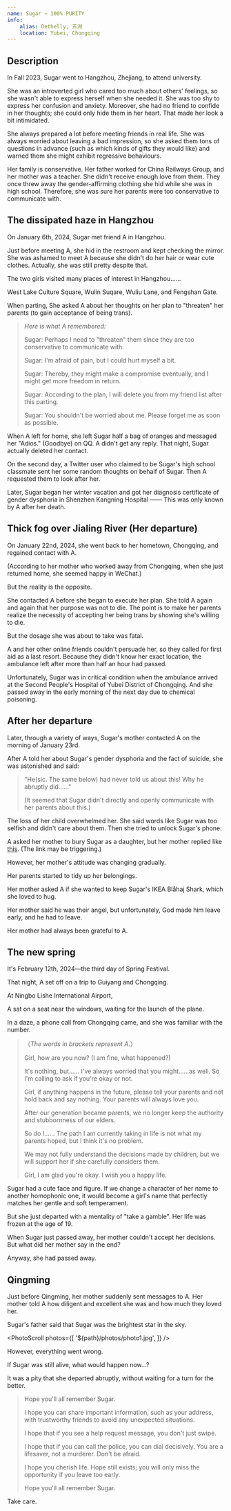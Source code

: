 ```yaml
---
name: Sugar ~ 100% PURITY
info:
    alias: Dethelly, 五洲
    location: Yubei, Chongqing
---
```



## Description

In Fall 2023, Sugar went to Hangzhou, Zhejiang, to attend university.

She was an introverted girl who cared too much about others' feelings, so she wasn't able to express herself when she needed it.
She was too shy to express her confusion and anxiety.
Moreover, she had no friend to confide in her thoughts; she could only hide them in her heart. 
That made her look a bit intimidated.

She always prepared a lot before meeting friends in real life.
She was always worried about leaving a bad impression, so she asked them tons of questions in advance (such as which kinds of gifts they would like) and warned them she might exhibit regressive behaviours.

Her family is conservative.
Her father worked for China Railways Group, and her mother was a teacher.
She didn't receive enough love from them.
They once threw away the gender-affirming clothing she hid while she was in high school.
Therefore, she was sure her parents were too conservative to communicate with.

## The dissipated haze in Hangzhou

On January 6th, 2024, Sugar met friend A in Hangzhou.

Just before meeting A, she hid in the restroom and kept checking the mirror.
She was ashamed to meet A because she didn't do her hair or wear cute clothes.
Actually, she was still pretty despite that.

The two girls visited many places of interest in Hangzhou……

West Lake Culture Square, Wulin Suqare, Wuliu Lane, and Fengshan Gate.

When parting, She asked A about her thoughts on her plan to "threaten" her parents (to gain acceptance of being trans).

> *Here is what A remembered:*
>
> Sugar: Perhaps I need to "threaten" them since they are too conservative to communicate with.
> 
> Sugar: I'm afraid of pain, but I could hurt myself a bit.
> 
> Sugar: Thereby, they might make a compromise eventually, and I might get more freedom in return.
>
> Sugar: According to the plan, I will delete you from my friend list after this parting.
>
> Sugar: You shouldn't be worried about me. Please forget me as soon as possible.

When A left for home, she left Sugar half a bag of oranges and messaged her "Adios." (Goodbye) on QQ.
A didn't get any reply.
That night, Sugar actually deleted her contact.

On the second day, a Twitter user who claimed to be Sugar's high school classmate sent her some random thoughts on behalf of Sugar.
Then A requested them to look after her.

Later, Sugar began her winter vacation and got her diagnosis certificate of gender dysphoria in Shenzhen Kangning Hospital —— This was only known by A after her death.

## Thick fog over Jialing River (Her departure)

On January 22nd, 2024, she went back to her hometown, Chongqing, and regained contact with A.

(According to her mother who worked away from Chongqing, when she just returned home, she seemed happy in WeChat.)

But the reality is the opposite.

She contacted A before she began to execute her plan.
She told A again and again that her purpose was not to die.
The point is to make her parents realize the necessity of accepting her being trans by showing she's willing to die.

But the dosage she was about to take was fatal.

A and her other online friends couldn't persuade her, so they called for first aid as a last resort.
Because they didn't know her exact location, the ambulance left after more than half an hour had passed.

Unfortunately, Sugar was in critical condition when the ambulance arrived at the Second People's Hospital of Yubei District of Chongqing.
And she passed away in the early morning of the next day due to chemical poisoning.

## After her departure

Later, through a variety of ways, Sugar's mother contacted A on the morning of January 23rd.

After A told her about Sugar's gender dysphoria and the fact of suicide, she was astonished and said:

> "He(sic. The same below) had never told us about this! Why he abruptly did……"
>
> (It seemed that Sugar didn't directly and openly communicate with her parents about this.)

The loss of her child overwhelmed her.
She said words like Sugar was too selfish and didn't care about them.
Then she tried to unlock Sugar's phone.

A asked her mother to bury Sugar as a daughter, but her mother replied like [this](https://twitter.com/KiraRettosei/status/1749728762261012752?s=19).
(The link may be triggering.)

However, her mother's attitude was changing gradually.

Her parents started to tidy up her belongings.

Her mother asked A if she wanted to keep Sugar's IKEA Blåhaj Shark, which she loved to hug.

Her mother said he was their angel, but unfortunately, God made him leave early, and he had to leave.

Her mother had always been grateful to A.

## The new spring

It's February 12th, 2024—the third day of Spring Festival.

That night, A set off on a trip to Guiyang and Chongqing.

At Ningbo Lishe International Airport,

A sat on a seat near the windows, waiting for the launch of the plane.

In a daze, a phone call from Chongqing came, and she was familiar with the number.

>（*The words in brackets represent A.*）
>
> Girl, how are you now? (I am fine, what happened?)
>
> It's nothing, but…… I've always worried that you might……as well. So I'm calling to ask if you're okay or not.
> 
> Girl, if anything happens in the future, please tell your parents and not hold back and say nothing. Your parents will always love you.
> 
> After our generation became parents, we no longer keep the authority and stubbornness of our elders.
> 
> So do I…… The path I am currently taking in life is not what my parents hoped, but I think it's no problem.
>
> We may not fully understand the decisions made by children, but we will support her if she carefully considers them.
> 
> Girl, I am glad you're okay. I wish you a happy life.

Sugar had a cute face and figure.
If we change a character of her name to another homophonic one, it would become a girl's name that perfectly matches her gentle and soft temperament.

But she just departed with a mentality of "take a gamble".
Her life was frozen at the age of 19.

When Sugar just passed away, her mother couldn't accept her decisions. But what did her mother say in the end?

Anyway, she had passed away.

## Qingming

<!-- 关于清明的翻译问题，海外有 Ching Ming 之说，此处取现代汉语拼音翻译。对于“清明节”，Festival可以包括清明的踏青部分，但此处基于条目的追思方向，故省去Festival。 -->

Just before Qingming, her mother suddenly sent messages to A.
Her mother told A how diligent and excellent she was and how much they loved her.

Sugar's father said that Sugar was the brightest star in the sky.

<PhotoScroll photos={[
    '${path}/photos/photo1.jpg',
]} />

However, everything went wrong.

If Sugar was still alive, what would happen now...?

It was a pity that she departed abruptly, without waiting for a turn for the better.

> Hope you'll all remember Sugar.
> 
> I hope you can share important information, such as your address, with trustworthy friends to avoid any unexpected situations.
> 
> I hope that if you see a help request message, you don't just swipe.
> 
> I hope that if you can call the police, you can dial decisively. You are a lifesaver, not a murderer. Don't be afraid.
> 
> I hope you cherish life. Hope still exists; you will only miss the opportunity if you leave too early.
> 
> Hope you'll all remember Sugar.

Take care.

<!-- Contributor：[KiraRettosei](http://github.com/KiraRettosei) -->
<!-- This entry's contributor has requested not to be featured on the webpage. -->

